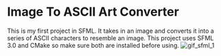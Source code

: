 # Image To ASCII Art Converter
This is my first project in SFML. It takes in an image and converts it into a series of ASCII characters to resemble an image. This project uses SFML 3.0 and CMake so make sure both are installed before using. 
![gif_sfml_1](https://github.com/user-attachments/assets/085905ac-f5f0-470d-a833-782b4158f095)
